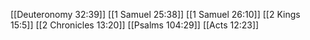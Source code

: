 [[Deuteronomy 32:39]]
[[1 Samuel 25:38]]
[[1 Samuel 26:10]]
[[2 Kings 15:5]]
[[2 Chronicles 13:20]]
[[Psalms 104:29]]
[[Acts 12:23]]
